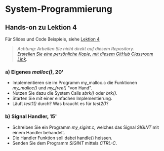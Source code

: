 # System-Programmierung
## Hands-on zu Lektion 4
Für Slides und Code Beispiele, siehe [Lektion 4](../../../fhnw-syspr/blob/master/04/README.md)

> *Achtung: Arbeiten Sie nicht direkt auf diesem Repository.*<br/>
> *[Erstellen Sie eine persönliche Kopie, mit diesem GitHub Classroom Link](https://classroom.github.com/a/nGMlkTJi).*

### a) Eigenes *malloc()*, 20'
* Implementieren sie im Programm my_malloc.c die Funktionen *my_malloc()* und *my_free()* "von Hand".
* Nutzen Sie dazu die System Calls *sbrk()* oder *brk()*.
* Starten Sie mit einer einfachen Implementierung.
* Läuft *test1()* durch? Was braucht es für *test2()*?

### b) Signal Handler, 15'
* Schreiben Sie ein Programm *my_sigint.c*, welches das Signal *SIGINT* mit einem Handler behandelt.
* Die Handler Funktion soll dabei handle() heissen.
* Senden Sie dem Programm *SIGINT* mittels *CTRL-C*.
